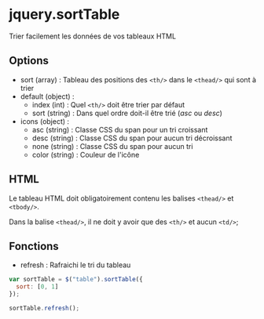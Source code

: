 # jquery.sortTable
Trier facilement les données de vos tableaux HTML

## Options
- sort (array) : Tableau des positions des `<th/>` dans le `<thead/>` qui sont à trier
- default (object) :
  - index (int) : Quel `<th/>` doit être trier par défaut
  - sort (string) : Dans quel ordre doit-il être trié (*asc* ou *desc*)
- icons (object) : 
  - asc (string) : Classe CSS du span pour un tri croissant
  - desc (string) : Classe CSS du span pour aucun tri décroissant
  - none (string) : Classe CSS du span pour aucun tri
  - color (string) : Couleur de l'icône

## HTML
Le tableau HTML doit obligatoirement contenu les balises `<thead/>` et `<tbody/>`.

Dans la balise `<thead/>`, il ne doit y avoir que des `<th/>` et aucun `<td/>`;

## Fonctions
- refresh : Rafraichi le tri du tableau
```javascript
var sortTable = $("table").sortTable({
  sort: [0, 1]
});

sortTable.refresh();
```

